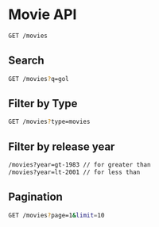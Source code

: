 # Movie API

```bash
GET /movies
```

## Search

```bash
GET /movies?q=gol
```

## Filter by Type

```bash
GET /movies?type=movies
```

## Filter by release year

```bash
/movies?year=gt-1983 // for greater than
/movies?year=lt-2001 // for less than
```

## Pagination

```bash
GET /movies?page=1&limit=10
```
